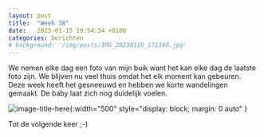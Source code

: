 ```yaml
---
layout: post
title:  "Week 38"
date:   2023-01-15 19:54:34 +0100
categories: berichten
# background: '/img/posts/IMG_20230118_171340.jpg'
---
```


We nemen elke dag een foto van mijn buik want het kan elke dag de laatste foto zijn. We blijven nu veel thuis omdat het elk moment kan gebeuren.
Deze week heeft het gesneeuwd en hebben we korte wandelingen gemaakt. De baby laat zich nog duidelijk voelen. 

![image-title-here](/img/posts/IMG_20230118_171340.jpg){:width="500" style="display: block; margin: 0 auto"  }

Tot de volgende keer ;-)


<!-- You’ll find this post in your `_posts` directory. Go ahead and edit it and re-build the site to see your changes. You can rebuild the site in many different ways, but the most common way is to run `jekyll serve`, which launches a web server and auto-regenerates your site when a file is updated.

Jekyll requires blog post files to be named according to the following format:

`YEAR-MONTH-DAY-title.MARKUP`

Where `YEAR` is a four-digit number, `MONTH` and `DAY` are both two-digit numbers, and `MARKUP` is the file extension representing the format used in the file. After that, include the necessary front matter. Take a look at the source for this post to get an idea about how it works.

Jekyll also offers powerful support for code snippets:

{% highlight ruby %}
def print_hi(name)
  puts "Hi, #{name}"
end
print_hi('Tom')
#=> prints 'Hi, Tom' to STDOUT.
{% endhighlight %}

Check out the [Jekyll docs][jekyll-docs] for more info on how to get the most out of Jekyll. File all bugs/feature requests at [Jekyll’s GitHub repo][jekyll-gh]. If you have questions, you can ask them on [Jekyll Talk][jekyll-talk].

[jekyll-docs]: https://jekyllrb.com/docs/home
[jekyll-gh]:   https://github.com/jekyll/jekyll
[jekyll-talk]: https://talk.jekyllrb.com/ -->

